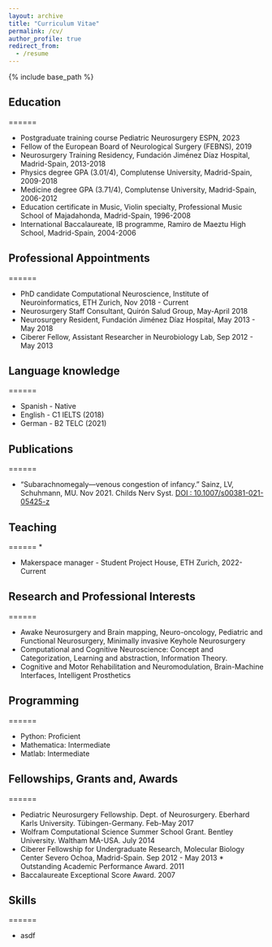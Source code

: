 ```yaml
---
layout: archive
title: "Curriculum Vitae"
permalink: /cv/
author_profile: true
redirect_from:
  - /resume
---
```


{% include base_path %}

## Education
======
* Postgraduate training course Pediatric Neurosurgery ESPN, 2023
* Fellow of the European Board of Neurological Surgery (FEBNS), 2019
* Neurosurgery Training Residency, Fundación Jiménez Díaz Hospital, Madrid-Spain, 2013-2018
* Physics degree GPA (3.01/4), Complutense University, Madrid-Spain, 2009-2018
* Medicine degree GPA (3.71/4), Complutense University, Madrid-Spain, 2006-2012
* Education certificate in Music, Violin specialty, Professional Music School of Majadahonda, Madrid-Spain, 1996-2008
* International Baccalaureate, IB programme, Ramiro de Maeztu High School, Madrid-Spain, 2004-2006

## Professional Appointments
======
* PhD candidate Computational Neuroscience, Institute of Neuroinformatics, ETH Zurich, Nov 2018 - Current
* Neurosurgery Staff Consultant, Quirón Salud Group, May-April 2018
* Neurosurgery Resident, Fundación Jiménez Díaz Hospital, May 2013 - May 2018
* Ciberer Fellow, Assistant Researcher in Neurobiology Lab, Sep 2012 - May 2013
  
## Language knowledge
======
* Spanish - Native
* English - C1 IELTS (2018)
* German - B2 TELC (2021)

## Publications
======
* “Subarachnomegaly—venous congestion of infancy.” Sainz, LV, Schuhmann, MU. Nov 2021. Childs Nerv Syst. 
  [DOI : 10.1007/s00381-021-05425-z](https://link.springer.com/article/10.1007/s00381-021-05328-z)
  
## Teaching
======
* 
* Makerspace manager - Student Project House, ETH Zurich, 2022-Current

## Research and Professional Interests
======
* Awake Neurosurgery and Brain mapping, Neuro-oncology, Pediatric and Functional Neurosurgery, Minimally invasive Keyhole Neurosurgery
* Computational and Cognitive Neuroscience: Concept and Categorization, Learning and abstraction, Information Theory.
* Cognitive and Motor Rehabilitation and Neuromodulation, Brain-Machine Interfaces, Intelligent Prosthetics

## Programming
======
* Python: Proficient
* Mathematica: Intermediate
* Matlab: Intermediate

## Fellowships, Grants and, Awards
======
* Pediatric Neurosurgery Fellowship. Dept. of Neurosurgery. Eberhard Karls University. Tübingen-Germany. Feb-May 2017
* Wolfram Computational Science Summer School Grant. Bentley University. Waltham MA-USA. July 2014
* Ciberer Fellowship for Undergraduate Research, Molecular Biology Center Severo Ochoa, Madrid-Spain. Sep 2012 - May 2013                                     * Outstanding Academic Performance Award. 2011		                                       
* Baccalaureate Exceptional Score Award. 2007

## Skills
======
* asdf
